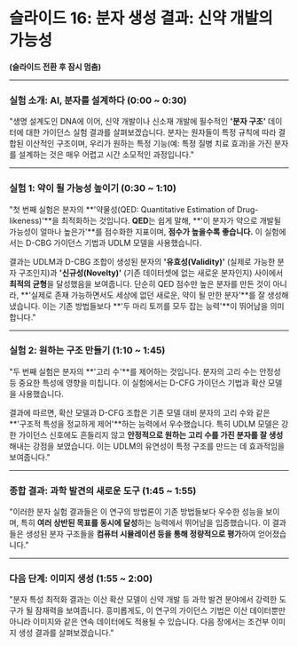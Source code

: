 # 슬라이드 16: 분자 생성 결과: 신약 개발의 가능성

**(슬라이드 전환 후 잠시 멈춤)**

---

### **실험 소개: AI, 분자를 설계하다 (0:00 ~ 0:30)**

"생명 설계도인 DNA에 이어, 신약 개발이나 신소재 개발에 필수적인 **'분자 구조'** 데이터에 대한 가이던스 실험 결과를 살펴보겠습니다. 분자는 원자들이 특정 규칙에 따라 결합된 이산적인 구조이며, 우리가 원하는 특정 기능(예: 특정 질병 치료 효과)을 가진 분자를 설계하는 것은 매우 어렵고 시간 소모적인 과정입니다."

---

### **실험 1: 약이 될 가능성 높이기 (0:30 ~ 1:10)**

"첫 번째 실험은 분자의 **'약물성(QED: Quantitative Estimation of Drug-likeness)'**을 최적화하는 것입니다. **QED**는 쉽게 말해, **'이 분자가 약으로 개발될 가능성이 얼마나 높은가'**를 점수화한 지표이며, **점수가 높을수록 좋습니다.** 이 실험에서는 D-CBG 가이던스 기법과 UDLM 모델을 사용했습니다.

결과는 UDLM과 D-CBG 조합이 생성된 분자의 **'유효성(Validity)'** (실제로 가능한 분자 구조인지)과 **'신규성(Novelty)'** (기존 데이터셋에 없는 새로운 분자인지) 사이에서 **최적의 균형**을 달성했음을 보여줍니다. 단순히 QED 점수만 높은 분자를 만든 것이 아니라, **'실제로 존재 가능하면서도 세상에 없던 새로운, 약이 될 만한 분자'**를 잘 생성해냈습니다. 이는 기존 방법들보다 **'두 마리 토끼를 모두 잡는 능력'**이 뛰어남을 의미합니다."

---

### **실험 2: 원하는 구조 만들기 (1:10 ~ 1:45)**

"두 번째 실험은 분자의 **'고리 수'**를 제어하는 것입니다. 분자의 고리 수는 안정성 등 중요한 특성에 영향을 미칩니다. 이 실험에서는 D-CFG 가이던스 기법과 확산 모델을 사용했습니다.

결과에 따르면, 확산 모델과 D-CFG 조합은 기존 모델 대비 분자의 고리 수와 같은 **'구조적 특성을 정교하게 제어'**하는 능력에서 우수했습니다. 특히 UDLM 모델은 강한 가이던스 신호에도 흔들리지 않고 **안정적으로 원하는 고리 수를 가진 분자를 잘 생성**해내는 강점을 보였습니다. 이는 UDLM의 유연성이 특정 구조를 만드는 데 효과적임을 보여줍니다."

---

### **종합 결과: 과학 발견의 새로운 도구 (1:45 ~ 1:55)**

"이러한 분자 실험 결과들은 이 연구의 방법론이 기존 방법들보다 우수한 성능을 보이며, 특히 **여러 상반된 목표를 동시에 달성**하는 능력에서 뛰어남을 입증했습니다. 이 결과들은 생성된 분자 구조들을 **컴퓨터 시뮬레이션 등을 통해 정량적으로 평가**하여 얻어졌습니다."

---

### **다음 단계: 이미지 생성 (1:55 ~ 2:00)**

"분자 특성 최적화 결과는 이산 확산 모델이 신약 개발 등 과학 발견 분야에서 강력한 도구가 될 잠재력을 보여줍니다. 흥미롭게도, 이 연구의 가이던스 기법은 이산 데이터뿐만 아니라 이미지와 같은 연속 데이터에도 적용될 수 있습니다. 다음 장에서는 조건부 이미지 생성 결과를 살펴보겠습니다."
